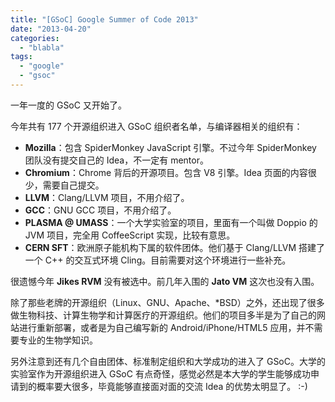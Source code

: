 ```yaml
---
title: "[GSoC] Google Summer of Code 2013"
date: "2013-04-20"
categories: 
  - "blabla"
tags: 
  - "google"
  - "gsoc"
---
```


一年一度的 GSoC 又开始了。

今年共有 177 个开源组织进入 GSoC 组织者名单，与编译器相关的组织有：

- **Mozilla**：包含 SpiderMonkey JavaScript 引擎。不过今年 SpiderMonkey 团队没有提交自己的 Idea，不一定有 mentor。
- **Chromium**：Chrome 背后的开源项目。包含 V8 引擎。Idea 页面的内容很少，需要自己提交。
- **LLVM**：Clang/LLVM 项目，不用介绍了。
- **GCC**：GNU GCC 项目，不用介绍了。
- **PLASMA @ UMASS**：一个大学实验室的项目，里面有一个叫做 Doppio 的 JVM 项目，完全用 CoffeeScript 实现，比较有意思。
- **CERN SFT**：欧洲原子能机构下属的软件团体。他们基于 Clang/LLVM 搭建了一个 C++ 的交互式环境 Cling。目前需要对这个环境进行一些补充。

很遗憾今年 **Jikes RVM** 没有被选中。前几年入围的 **Jato VM** 这次也没有入围。

除了那些老牌的开源组织（Linux、GNU、Apache、\*BSD）之外，还出现了很多做生物科技、计算生物学和计算医疗的开源组织。他们的项目多半是为了自己的网站进行重新部署，或者是为自己编写新的 Android/iPhone/HTML5 应用，并不需要专业的生物学知识。

另外注意到还有几个自由团体、标准制定组织和大学成功的进入了 GSoC。大学的实验室作为开源组织进入 GSoC 有点奇怪，感觉必然是本大学的学生能够成功申请到的概率要大很多，毕竟能够直接面对面的交流 Idea 的优势太明显了。 :-)
